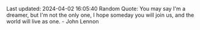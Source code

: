 Last updated: 2024-04-02 16:05:40
Random Quote: You may say I'm a dreamer, but I'm not the only one, I hope someday you will join us, and the world will live as one. - John Lennon